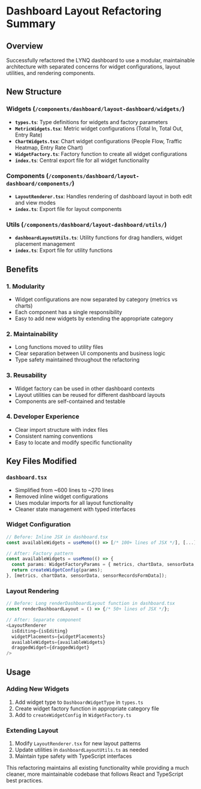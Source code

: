 # Dashboard Layout Refactoring Summary

## Overview

Successfully refactored the LYNQ dashboard to use a modular, maintainable architecture with separated concerns for widget configurations, layout utilities, and rendering components.

## New Structure

### Widgets (`/components/dashboard/layout-dashboard/widgets/`)

- **`types.ts`**: Type definitions for widgets and factory parameters
- **`MetricWidgets.tsx`**: Metric widget configurations (Total In, Total Out, Entry Rate)
- **`ChartWidgets.tsx`**: Chart widget configurations (People Flow, Traffic Heatmap, Entry Rate Chart)
- **`WidgetFactory.ts`**: Factory function to create all widget configurations
- **`index.ts`**: Central export file for all widget functionality

### Components (`/components/dashboard/layout-dashboard/components/`)

- **`LayoutRenderer.tsx`**: Handles rendering of dashboard layout in both edit and view modes
- **`index.ts`**: Export file for layout components

### Utils (`/components/dashboard/layout-dashboard/utils/`)

- **`dashboardLayoutUtils.ts`**: Utility functions for drag handlers, widget placement management
- **`index.ts`**: Export file for utility functions

## Benefits

### 1. **Modularity**

- Widget configurations are now separated by category (metrics vs charts)
- Each component has a single responsibility
- Easy to add new widgets by extending the appropriate category

### 2. **Maintainability**

- Long functions moved to utility files
- Clear separation between UI components and business logic
- Type safety maintained throughout the refactoring

### 3. **Reusability**

- Widget factory can be used in other dashboard contexts
- Layout utilities can be reused for different dashboard layouts
- Components are self-contained and testable

### 4. **Developer Experience**

- Clear import structure with index files
- Consistent naming conventions
- Easy to locate and modify specific functionality

## Key Files Modified

### `dashboard.tsx`

- Simplified from ~600 lines to ~270 lines
- Removed inline widget configurations
- Uses modular imports for all layout functionality
- Cleaner state management with typed interfaces

### Widget Configuration

```typescript
// Before: Inline JSX in dashboard.tsx
const availableWidgets = useMemo(() => [/* 100+ lines of JSX */], [...]);

// After: Factory pattern
const availableWidgets = useMemo(() => {
  const params: WidgetFactoryParams = { metrics, chartData, sensorData, sensorRecordsFormData };
  return createWidgetConfig(params);
}, [metrics, chartData, sensorData, sensorRecordsFormData]);
```

### Layout Rendering

```typescript
// Before: Long renderDashboardLayout function in dashboard.tsx
const renderDashboardLayout = () => {/* 50+ lines of JSX */};

// After: Separate component
<LayoutRenderer
  isEditing={isEditing}
  widgetPlacements={widgetPlacements}
  availableWidgets={availableWidgets}
  draggedWidget={draggedWidget}
/>
```

## Usage

### Adding New Widgets

1. Add widget type to `DashboardWidgetType` in `types.ts`
2. Create widget factory function in appropriate category file
3. Add to `createWidgetConfig` in `WidgetFactory.ts`

### Extending Layout

1. Modify `LayoutRenderer.tsx` for new layout patterns
2. Update utilities in `dashboardLayoutUtils.ts` as needed
3. Maintain type safety with TypeScript interfaces

This refactoring maintains all existing functionality while providing a much cleaner, more maintainable codebase that follows React and TypeScript best practices.
